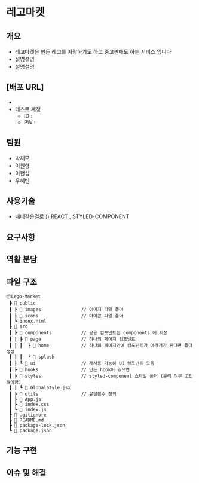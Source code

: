 # 레고마켓 
## 개요
- 레고마켓은 만든 레고를 자랑하기도 하고 중고판매도 하는 서비스 입니다
- 설명설명
- 설명설명

## [배포 URL]
- 
- 테스트 계정
    - ID : 
    - PW :
## 팀원
- 박재모
- 이원형
- 이현섭
- 우혜빈

## 사용기술
- 배너같은걸로 )) REACT , STYLED-COMPONENT

## 요구사항

## 역활 분담

## 파일 구조
```
📦Lego-Market
 ┣ 📂 public
 ┃ ┣ 📂 images               // 이미지 파일 폴더
 ┃ ┣ 📂 icons                // 아이콘 파일 폴더
 ┃ ┗ index.html
 ┣ 📂 src
 ┃ ┣ 📂 components           // 공용 컴포넌트는 components 에 저장 
 ┃ ┃ ┣ 📂 page               // 하나의 페이지 컴포넌트    
 ┃ ┃ ┃  ┣ 📂 home            // 하나의 페이지안에 컴포넌트가 여러개가 된다면 폴더 생성
 ┃ ┃ ┃  ┗ 📂 splash
 ┃ ┃ ┗ 📂 ui                 // 재사용 가능하 UI 컴포넌트 모음
 ┃ ┣ 📂 hooks                // 만든 hook이 있으면 
 ┃ ┣ 📂 styles               // styled-component 스타일 폴더 (분리 여부 고민해야함)
 ┃ ┃ ┗ 📜 GlobalStyle.jsx
 ┃ ┣ 📂 utils                // 유틸홤수 정의
 ┃ ┣ 📜 App.js
 ┃ ┣ 📜 index.css
 ┃ ┗ 📜 index.js
 ┣ 📜 .gitignore
 ┣ 📜 README.md
 ┣ 📜 package-lock.json
 ┗ 📜 package.json
 ```
## 기능 구현

## 이슈 및 해결

